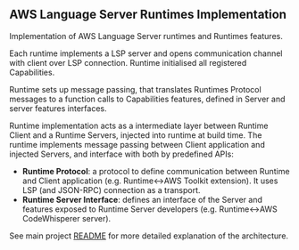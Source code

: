 ## AWS Language Server Runtimes Implementation

Implementation of AWS Language Server runtimes and Runtimes features.

Each runtime implements a LSP server and opens communication channel with client over LSP connection. Runtime initialised all registered Capabilities.

Runtime sets up message passing, that translates Runtimes Protocol messages to a function calls to Capabilities features, defined in Server and server features interfaces.

Runtime implementation acts as a intermediate layer between Runtime Client and a Runtime Servers, injected into runtime at build time.
The runtime implements message passing between Client application and injected Servers, and interface with both by predefined APIs:

-   **Runtime Protocol**: a protocol to define communication between Runtime and Client application (e.g. Runtime<->AWS Toolkit extension). It uses LSP (and JSON-RPC) connection as a transport.
-   **Runtime Server Interface**: defines an interface of the Server and features exposed to Runtime Server developers (e.g. Runtime<->AWS CodeWhisperer server).

See main project [README](../README.md) for more detailed explanation of the architecture.
